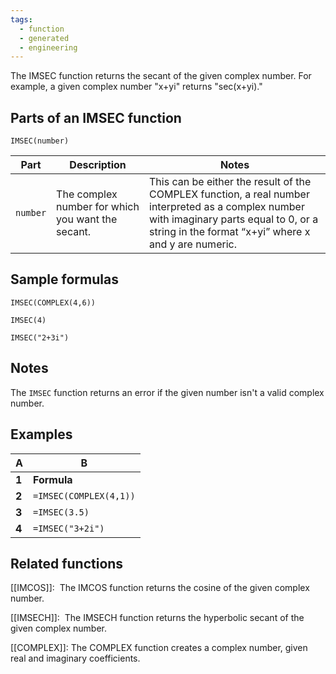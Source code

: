 ```yaml
---
tags:
  - function
  - generated
  - engineering
---
```


The IMSEC function returns the secant of the given complex number. For example, a given complex number "x+yi" returns "sec(x+yi)."

Parts of an IMSEC function
--------------------------

`IMSEC(number)`

| Part | Description | Notes |
| --- | --- | --- |
| `number` | The complex number for which you want the secant. | This can be either the result of the COMPLEX function, a real number interpreted as a complex number with imaginary parts equal to 0, or a string in the format “x+yi” where x and y are numeric. |

Sample formulas
---------------

`IMSEC(COMPLEX(4,6))`

`IMSEC(4)`

`IMSEC("2+3i")`

Notes
-----

The `IMSEC` function returns an error if the given number isn't a valid complex number.

Examples
--------

| A | B |
| --- | --- |
| **1** | **Formula** | **Result** |
| **2** | `=IMSEC(COMPLEX(4,1))` | -0.557760402867351-0.491827502294509i |
| **3** | `=IMSEC(3.5)` | -1.06785504719181 |
| **4** | `=IMSEC("3+2i")` | -0.263512975158389+0.0362116365587685i |

Related functions
-----------------

[[IMCOS]]:  The IMCOS function returns the cosine of the given complex number.

[[IMSECH]]:  The IMSECH function returns the hyperbolic secant of the given complex number.

[[COMPLEX]]: The COMPLEX function creates a complex number, given real and imaginary coefficients.